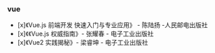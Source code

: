 ### vue
- [x]《Vue.js 前端开发 快速入门与专业应用》 - 陈陆扬 -人民邮电出版社
- [x]《《Vue.js 权威指南》- 张耀春 - 电子工业出版社
- [x]《Vue2 实践揭秘》- 梁睿坤 - 电子工业出版社